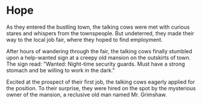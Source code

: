 # Hope
As they entered the bustling town, the talking cows were met with curious stares and whispers from the townspeople. But undeterred, they made their way to the local job fair, where they hoped to find employment.

After hours of wandering through the fair, the talking cows finally stumbled upon a help-wanted sign at a creepy old mansion on the outskirts of town. The sign read: "Wanted: Night-time security guards. Must have a strong stomach and be willing to work in the dark."

Excited at the prospect of their first job, the talking cows eagerly applied for the position. To their surprise, they were hired on the spot by the mysterious owner of the mansion, a reclusive old man named Mr. Grimshaw.


